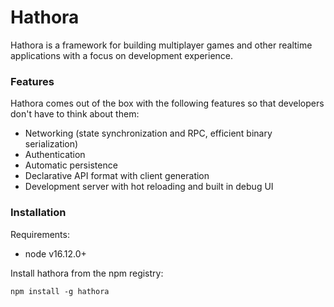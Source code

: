 # Hathora

Hathora is a framework for building multiplayer games and other realtime applications with a focus on development experience.

### Features

Hathora comes out of the box with the following features so that developers don't have to think about them:

- Networking (state synchronization and RPC, efficient binary serialization)
- Authentication
- Automatic persistence
- Declarative API format with client generation
- Development server with hot reloading and built in debug UI

### Installation

Requirements:

- node v16.12.0+

Install hathora from the npm registry:

```
npm install -g hathora
```
